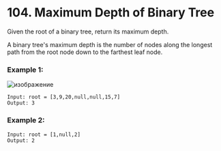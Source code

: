 # 104. Maximum Depth of Binary Tree

Given the root of a binary tree, return its maximum depth.

A binary tree's maximum depth is the number of nodes along the longest path from the root node down to the farthest leaf node.


### Example 1:

![изображение](https://user-images.githubusercontent.com/38793933/153799673-9be5d803-2298-4996-8cb1-b1961df6a809.png)

```
Input: root = [3,9,20,null,null,15,7]
Output: 3
```

### Example 2:
```
Input: root = [1,null,2]
Output: 2
```
